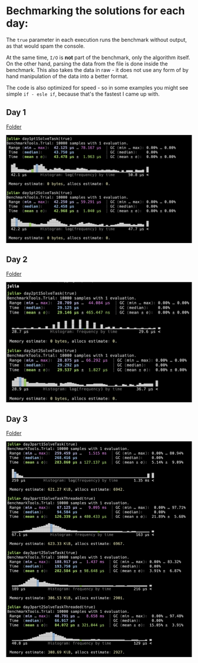 # Bechmarking the solutions for each day:

The `true` parameter in each execution runs the benchmark without output, as that would spam the console.

At the same time, `I/O` is **not** part of the benchmark, only the algorithm itself. On the other hand, parsing the data from the file is done inside the benchmark. This also takes the data in raw - it does not use any form of by hand manipulation of the data into a better format.

The code is also optimized for speed - so in some examples you might see simple `if - esle if`, because that's the fastest I came up with.

## Day 1

[Folder](/day_1/)

![Benchmark day 1](/benchmark_images/day_1.png)


## Day 2

[Folder](/day_2/)

![Benchmark day 2](/benchmark_images/day_2.png)


## Day 3


[Folder](/day_3/)

![Benchmark day 2](/benchmark_images/day_3.png)